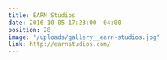 ```yaml
---
title: EARN Studios
date: 2016-10-05 17:23:00 -04:00
position: 28
image: "/uploads/gallery__earn-studios.jpg"
link: http://earnstudios.com/
---
```


